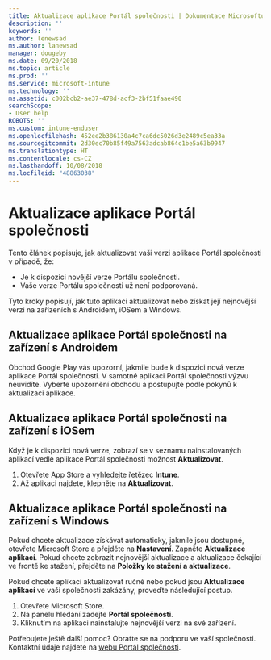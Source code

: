 ```yaml
---
title: Aktualizace aplikace Portál společnosti | Dokumentace Microsoftu
description: ''
keywords: ''
author: lenewsad
ms.author: lanewsad
manager: dougeby
ms.date: 09/20/2018
ms.topic: article
ms.prod: ''
ms.service: microsoft-intune
ms.technology: ''
ms.assetid: c002bcb2-ae37-478d-acf3-2bf51faae490
searchScope:
- User help
ROBOTS: ''
ms.custom: intune-enduser
ms.openlocfilehash: 452ee2b386130a4c7ca6dc5026d3e2489c5ea33a
ms.sourcegitcommit: 2d30ec70b85f49a7563adcab864c1be5a63b9947
ms.translationtype: HT
ms.contentlocale: cs-CZ
ms.lasthandoff: 10/08/2018
ms.locfileid: "48863038"
---
```

# <a name="how-to-update-the-company-portal-app"></a>Aktualizace aplikace Portál společnosti

Tento článek popisuje, jak aktualizovat vaši verzi aplikace Portál společnosti v případě, že:  
* Je k dispozici novější verze Portálu společnosti.
* Vaše verze Portálu společnosti už není podporovaná.

Tyto kroky popisují, jak tuto aplikaci aktualizovat nebo získat její nejnovější verzi na zařízeních s Androidem, iOSem a Windows.    

## <a name="update-the-company-portal-app-on-your-android-device"></a>Aktualizace aplikace Portál společnosti na zařízení s Androidem  

Obchod Google Play vás upozorní, jakmile bude k dispozici nová verze aplikace Portál společnosti. V samotné aplikaci Portál společnosti výzvu neuvidíte. Vyberte upozornění obchodu a postupujte podle pokynů k aktualizaci aplikace. 

## <a name="update-the-company-portal-app-on-your-ios-device"></a>Aktualizace aplikace Portál společnosti na zařízení s iOSem  

Když je k dispozici nová verze, zobrazí se v seznamu nainstalovaných aplikací vedle aplikace Portál společnosti možnost **Aktualizovat**.  

1. Otevřete App Store a vyhledejte řetězec **Intune**.  
2. Až aplikaci najdete, klepněte na **Aktualizovat**.  

## <a name="update-the-company-portal-app-on-your-windows-device"></a>Aktualizace aplikace Portál společnosti na zařízení s Windows
Pokud chcete aktualizace získávat automaticky, jakmile jsou dostupné, otevřete Microsoft Store a přejděte na **Nastavení**. Zapněte **Aktualizace aplikací**. Pokud chcete zobrazit nejnovější aktualizace a aktualizace čekající ve frontě ke stažení, přejděte na **Položky ke stažení a aktualizace**.  

Pokud chcete aplikaci aktualizovat ručně nebo pokud jsou **Aktualizace aplikací** ve vaší společnosti zakázány, proveďte následující postup.  
1. Otevřete Microsoft Store.
2. Na panelu hledání zadejte **Portál společnosti**.
3. Kliknutím na aplikaci nainstalujte nejnovější verzi na své zařízení. 


Potřebujete ještě další pomoc? Obraťte se na podporu ve vaší společnosti. Kontaktní údaje najdete na [webu Portál společnosti](https://go.microsoft.com/fwlink/?linkid=2010980).
